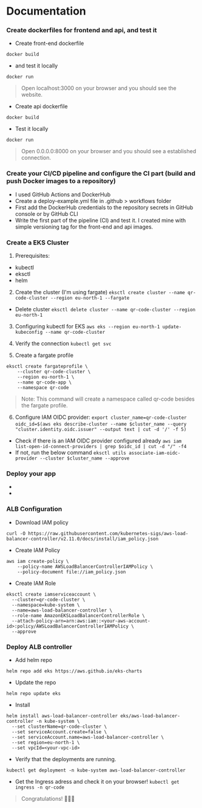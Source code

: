 # Documentation 

### Create dockerfiles for frontend and api, and test it
- Create front-end dockerfile
```
docker build
```
- and test it locally
```
docker run
```
> Open localhost:3000 on your browser and you should see the website.

- Create api dockerfile
```
docker build
```
- Test it locally
```
docker run
```
> Open 0.0.0.0:8000 on your browser and you should see a established connection.

### Create your CI/CD pipeline and configure the CI part (build and push Docker images to a repository)
- I used GitHub Actions and DockerHub
- Create a deploy-example.yml file in .github > workflows folder
- First add the DockerHub credentials to the repository secrets in GitHub console or by GitHub CLI
- Write the first part of the pipeline (CI) and test it. I created mine with simple versioning tag for the front-end and api images.

### Create a EKS Cluster
1. Prerequisites:
  - kubectl
  - eksctl
  - helm

2. Create the cluster (I'm using fargate)
`eksctl create cluster --name qr-code-cluster --region eu-north-1 --fargate`
  - Delete cluster
  `eksctl delete cluster --name qr-code-cluster --region eu-north-1`

3. Configuring kubectl for EKS
`aws eks --region eu-north-1 update-kubeconfig --name qr-code-cluster`

4. Verify the connection
`kubectl get svc`

5. Create a fargate profile
```
eksctl create fargateprofile \
    --cluster qr-code-cluster \
    --region eu-north-1 \
    --name qr-code-app \
    --namespace qr-code
```
> Note: This command will create a namespace called qr-code besides the fargate profile.

6. Configure IAM OIDC provider:
  `export cluster_name=qr-code-cluster`
  `oidc_id=$(aws eks describe-cluster --name $cluster_name --query "cluster.identity.oidc.issuer" --output text | cut -d '/' -f 5)`
  - Check if there is an IAM OIDC provider configured already
  `aws iam list-open-id-connect-providers | grep $oidc_id | cut -d "/" -f4`
  - If not, run the below command
  `eksctl utils associate-iam-oidc-provider --cluster $cluster_name --approve`

### Deploy your app
- 
- 

### ALB Configuration
- Download IAM policy
```
curl -O https://raw.githubusercontent.com/kubernetes-sigs/aws-load-balancer-controller/v2.11.0/docs/install/iam_policy.json
```
- Create IAM Policy
```
aws iam create-policy \
    --policy-name AWSLoadBalancerControllerIAMPolicy \
    --policy-document file://iam_policy.json
```
- Create IAM Role
```
eksctl create iamserviceaccount \
  --cluster=qr-code-cluster \
  --namespace=kube-system \
  --name=aws-load-balancer-controller \
  --role-name AmazonEKSLoadBalancerControllerRole \
  --attach-policy-arn=arn:aws:iam::<your-aws-account-id>:policy/AWSLoadBalancerControllerIAMPolicy \
  --approve
```

### Deploy ALB controller
- Add helm repo
```
helm repo add eks https://aws.github.io/eks-charts
```
- Update the repo
```
helm repo update eks
```
- Install
```
helm install aws-load-balancer-controller eks/aws-load-balancer-controller -n kube-system \
  --set clusterName=qr-code-cluster \
  --set serviceAccount.create=false \
  --set serviceAccount.name=aws-load-balancer-controller \
  --set region=eu-north-1 \
  --set vpcId=<your-vpc-id>
```
- Verify that the deployments are running.
```
kubectl get deployment -n kube-system aws-load-balancer-controller
```
- Get the Ingress adress and check it on your browser!
`kubectl get ingress -n qr-code`


> Congratulations! :tada::tada::tada:



